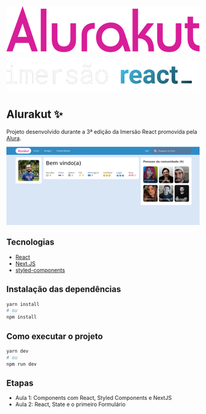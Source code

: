 
![Logo da Alurakut](images/logo-alurakut.svg)

![Logo da Imersão React](images/logo-imersao-react.svg)

# Alurakut ✨

Projeto desenvolvido durante a 3ª edição da Imersão React promovida pela [Alura](https://www.alura.com.br/).

![Página inicial da Alurakut](images/captura-pagina-inical.png)

## Tecnologias
 - [React](https://reactjs.org)
 - [Next.JS](https://nextjs.org/)
 - [styled-components](https://styled-components.com/)


## Instalação das dependências
```bash
yarn install
# ou
npm install
```

## Como executar o projeto

```bash
yarn dev
# ou
npm run dev
```

## Etapas
 - Aula 1: Components com React, Styled Components e NextJS
 - Aula 2: React, State e o primeiro Formulário
